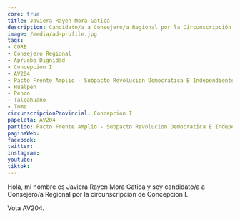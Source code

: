 ```yaml
---
core: true
title: Javiera Rayen Mora Gatica
description: Candidato/a a Consejero/a Regional por la Circunscripción de Concepcion I
image: /media/ad-profile.jpg
tags:
- CORE
- Consejero Regional
- Apruebo Dignidad
- Concepcion I
- AV204
- Pacto Frente Amplio - Subpacto Revolucion Democratica E Independientes - Independientes
- Hualpen
- Penco
- Talcahuano
- Tome
circunscripcionProvincial: Concepcion I
papeleta: AV204
partido: Pacto Frente Amplio - Subpacto Revolucion Democratica E Independientes - Independientes
paginaWeb:
facebook:
twitter:
instagram:
youtube:
tiktok:
---
```

Hola, mi nombre es Javiera Rayen Mora Gatica y soy candidato/a a Consejero/a Regional por la circunscripcion de Concepcion I.

Vota AV204.

